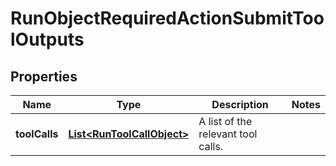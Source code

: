 

# RunObjectRequiredActionSubmitToolOutputs

## Properties

Name | Type | Description | Notes
------------ | ------------- | ------------- | -------------
**toolCalls** | [**List&lt;RunToolCallObject&gt;**](RunToolCallObject.md) | A list of the relevant tool calls. | 




